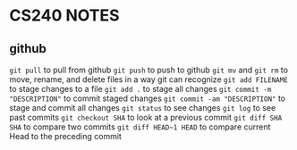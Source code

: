 # CS240 NOTES
## github
`git pull` to pull from github
`git push` to push to github
`git mv` and `git rm` to move, rename, and delete files in a way git can recognize
`git add FILENAME` to stage changes to a file
`git add .` to stage all changes
`git commit -m "DESCRIPTION"` to commit staged changes
`git commit -am "DESCRIPTION"` to stage and commit all changes
`git status` to see changes
`git log` to see past commits
`git checkout SHA` to look at a previous commit
`git diff SHA SHA` to compare two commits
`git diff HEAD~1 HEAD` to compare current Head to the preceding commit
